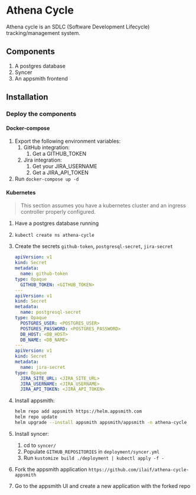 # Athena Cycle

Athena cycle is an SDLC (Software Development Lifecycle) tracking/management system.

## Components

1. A postgres database
2. Syncer
3. An appsmith frontend

## Installation

### Deploy the components

#### Docker-compose

1. Export the following environment variables:
   1. GitHub integration:
      1. Get a GITHUB_TOKEN
   2. Jira integration:
      1. Get your JIRA_USERNAME
      2. Get a JIRA_API_TOKEN
2. Run `docker-compose up -d`

#### Kubernetes

> This section assumes you have a kubernetes cluster and an ingress controller properly configured.

1. Have a postgres database running
2. `kubectl create ns athena-cycle`
3. Create the secrets `github-token`, `postgresql-secret`, `jira-secret`

    ```yaml
    apiVersion: v1
    kind: Secret
    metadata:
      name: github-token
    type: Opaque
      GITHUB_TOKEN: <GITHUB_TOKEN>
    ---
    apiVersion: v1
    kind: Secret
    metadata:
      name: postgresql-secret
    type: Opaque
      POSTGRES_USER: <POSTGRES_USER>
      POSTGRES_PASSWORD: <POSTGRES_PASSWORD>
      DB_HOST: <DB_HOST>
      DB_NAME: <DB_NAME>
    ---
    apiVersion: v1
    kind: Secret
    metadata:
      name: jira-secret
    type: Opaque
      JIRA_SITE_URL: <JIRA_SITE_URL>
      JIRA_USERNAME: <JIRA_USERNAME>
      JIRA_API_TOKEN: <JIRA_API_TOKEN>
    ```

4. Install appsmith:

    ```sh
    helm repo add appsmith https://helm.appsmith.com
    helm repo update
    helm upgrade --install appsmith appsmith/appsmith -n athena-cycle
    ```

5. Install syncer:
   1. cd to `syncer/`
   2. Populate `GITHUB_REPOSITORIES` in `deployment/syncer.yml`
   3. Run `kustomize build ./deployment | kubectl apply -f -`

6. Fork the appsmith application `https://github.com/ilaif/athena-cycle-appsmith`

7. Go to the appsmith UI and create a new application with the forked repo
